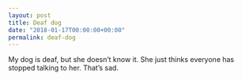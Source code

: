 ```yaml
---
layout: post
title: Deaf dog
date: "2018-01-17T00:00:00+00:00"
permalink: deaf-dog
---
```


My dog is deaf, but she doesn’t know it. She just thinks everyone has stopped talking to her. That’s sad.
